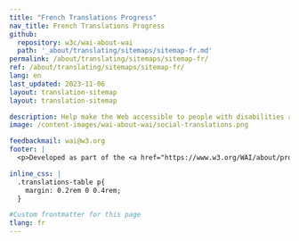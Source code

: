 ```yaml
---
title: "French Translations Progress"
nav_title: French Translations Progress
github:
  repository: w3c/wai-about-wai
  path: '_about/translating/sitemaps/sitemap-fr.md'
permalink: /about/translating/sitemaps/sitemap-fr/
ref: /about/translating/sitemaps/sitemap-fr/
lang: en
last_updated: 2023-11-06
layout: translation-sitemap
layout: translation-sitemap

description: Help make the Web accessible to people with disabilities around the world. We appreciate your contributions to translating W3C WAI accessibility resources.
image: /content-images/wai-about-wai/social-translations.png

feedbackmail: wai@w3.org
footer: |
  <p>Developed as part of the <a href="https://www.w3.org/WAI/about/projects/wai-coop/">WAI-CooP project</a>, co-funded by the European Commission.</p>

inline_css: |
  .translations-table p{
    margin: 0.2rem 0 0.4rem;
  }

#Custom frontmatter for this page
tlang: fr
---
```

